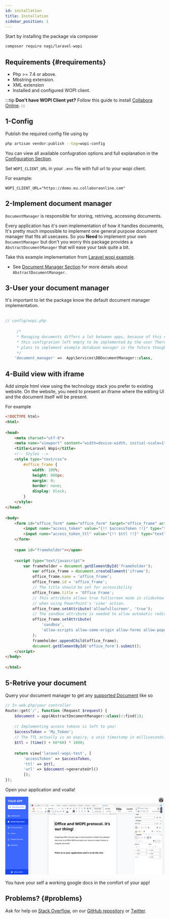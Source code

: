 ```yaml
---
id: installation
title: Installation
sidebar_position: 1
---
```


Start by installing the package via composer

```bash
composer require nagi/laravel-wopi
```

## Requirements {#requirements}

- Php >= 7.4 or above.
- Mbstring extension.
- XML extension
- Installed and configured WOPI client.

:::tip
**Don't have WOPI Client yet?** Follow this guide to install [Collabora Online](https://sdk.collaboraonline.com/docs/installation/CODE_Docker_image.html).
:::

## 1-Config

Publish the required config file using by

```bash
php artisan vendor:publish --tag=wopi-config
```

You can view all available confugration options and full explanation in the [Configuration Section](configuration.md).

Set `WOPI_CLIENT_URL` in your `.env` file with full url to your wopi client.

For example:

```env
WOPI_CLIENT_URL="https://demo.eu.collaboraonline.com"
```

## 2-Implement document manager

`DocumentManager` is responsible for storing, retriving, accessing documents.

Every application has it's own implementation of how it handles documents, It's pretty much impossible to implement one general purpose document manager that fits all usecases. So you **Need** to implement your own `DocumentManager` but don't you worry this package provides a `AbstractDocumentManager` that will ease your task quite a bit.

Take this example implementation from [Laravel wopi example](https://github.com/nagi1/wopi-host-example).

- See [Document Manager Section](document-manager#example-document-manager-implementation) for more details about `AbstractDocumentManager`.

## 3-User your document manager

It's important to let the package know the default document manager implementation.

```php

// config/wopi.php

     /*
     * Managing documents differs a lot between apps, because of this reason
     * this configration left empty to be implemented by the user There's
     * plans to implement example database manager in the future though.
     */
    'document_manager' =>  App\Services\DBDocumentManager::class,

```

## 4-Build view with iframe

Add simple html view using the technology stack you prefer to existing website. On the website, you need to present an iframe where the editing UI and the document itself will be present.

For example

```html
<!DOCTYPE html>
<html>

<head>
    <meta charset="utf-8">
    <meta name="viewport" content="width=device-width, initial-scale=1">
    <title>Laravel Wopi</title>
    <!-- Styles -->
    <style type="text/css">
        #office_frame {
            width: 100%;
            height: 800px;
            margin: 0;
            border: none;
            display: block;
        }
    </style>
</head>

<body>
    <form id="office_form" name="office_form" target="office_frame" action="{!! $url !!}" method="post">
        <input name="access_token" value="{!! $accessToken !!}" type="text" />
        <input name="access_token_ttl" value="{!! $ttl !!}" type="text" />
    </form>

    <span id="frameholder"></span>

    <script type="text/javascript">
        var frameholder = document.getElementById('frameholder');
            var office_frame = document.createElement('iframe');
            office_frame.name = 'office_frame';
            office_frame.id = 'office_frame';
            // The title should be set for accessibility
            office_frame.title = 'Office Frame';
            // This attribute allows true fullscreen mode in slideshow view
            // when using PowerPoint's 'view' action.
            office_frame.setAttribute('allowfullscreen', 'true');
            // The sandbox attribute is needed to allow automatic redirection to the O365 sign-in page in the business user flow
            office_frame.setAttribute(
                'sandbox',
                'allow-scripts allow-same-origin allow-forms allow-popups allow-top-navigation allow-popups-to-escape-sandbox allow-downloads allow-modals'
            );
            frameholder.appendChild(office_frame);
            document.getElementById('office_form').submit();
    </script>
</body>

</html>

```

## 5-Retrive your document

Query your document manager to get any [supported Document](#) like so

```php
// In web.php/your controller
Route::get('/', function (Request $request) {
    $document = app(AbstractDocumentManager::class)::find(1);

    // Implementing access tokens is left to you!
    $accessToken = 'My_Token';
    // The TTL actually is an expiry, a unix timestamp in milliseconds.
    $ttl = (time() + 60*60) * 1000;

    return view('laravel-wopi-test', [
        'accessToken' => $accessToken,
        'ttl' => $ttl,
        'url' => $document->generateUrl()
        ]);
});

```

Open your application and voalla!

![Logo](/img/office_docx_app.png)

You have your self a working google docs in the comfort of your app!

## Problems? {#problems}

Ask for help on [Stack Overflow](https://stackoverflow.com/questions/tagged/laravel-wopi), on our [GitHub repository](https://github.com/nagi1/laravel-wopi) or [Twitter](https://twitter.com/nagiworks).
